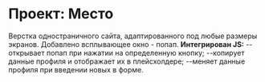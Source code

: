 # Проект: Место

Верстка одностраничного сайта, адаптированного под любые размеры экранов. 
Добавлено всплывающее окно - попап. 
**Интегрирован JS:** 
--открывает попап при нажатии на определенную кнопку;
--копирует данные профиля и отображает их в плейсхолдере;
--меняет данные профиля при введении новых в форме.
